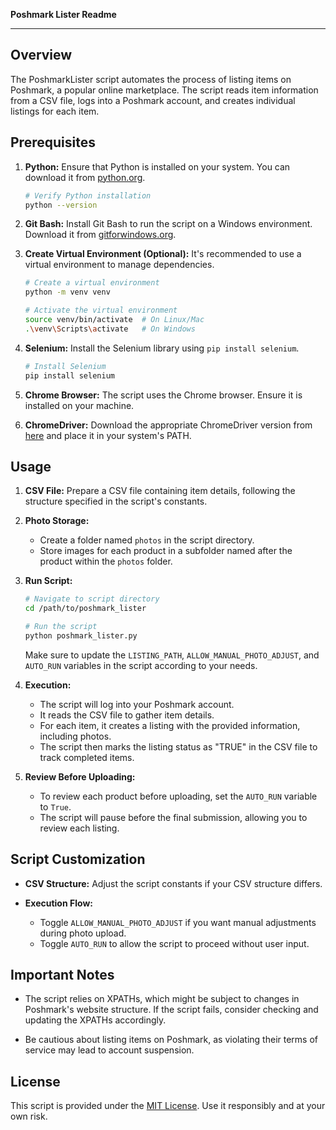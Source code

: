 **Poshmark Lister Readme**

---

## Overview

The PoshmarkLister script automates the process of listing items on Poshmark, a popular online marketplace. The script reads item information from a CSV file, logs into a Poshmark account, and creates individual listings for each item.

## Prerequisites

1. **Python:** Ensure that Python is installed on your system. You can download it from [python.org](https://www.python.org/downloads/).

   ```bash
   # Verify Python installation
   python --version
   ```

2. **Git Bash:** Install Git Bash to run the script on a Windows environment. Download it from [gitforwindows.org](https://gitforwindows.org/).

3. **Create Virtual Environment (Optional):** It's recommended to use a virtual environment to manage dependencies.

   ```bash
   # Create a virtual environment
   python -m venv venv

   # Activate the virtual environment
   source venv/bin/activate  # On Linux/Mac
   .\venv\Scripts\activate   # On Windows
   ```

4. **Selenium:** Install the Selenium library using `pip install selenium`.

   ```bash
   # Install Selenium
   pip install selenium
   ```

5. **Chrome Browser:** The script uses the Chrome browser. Ensure it is installed on your machine.

6. **ChromeDriver:** Download the appropriate ChromeDriver version from [here](https://sites.google.com/chromium.org/driver/) and place it in your system's PATH.

## Usage

1. **CSV File:** Prepare a CSV file containing item details, following the structure specified in the script's constants.

2. **Photo Storage:**
   - Create a folder named `photos` in the script directory.
   - Store images for each product in a subfolder named after the product within the `photos` folder.

3. **Run Script:**

   ```bash
   # Navigate to script directory
   cd /path/to/poshmark_lister
   
   # Run the script
   python poshmark_lister.py
   ```

   Make sure to update the `LISTING_PATH`, `ALLOW_MANUAL_PHOTO_ADJUST`, and `AUTO_RUN` variables in the script according to your needs.

4. **Execution:**

   - The script will log into your Poshmark account.
   - It reads the CSV file to gather item details.
   - For each item, it creates a listing with the provided information, including photos.
   - The script then marks the listing status as "TRUE" in the CSV file to track completed items.

5. **Review Before Uploading:**
   - To review each product before uploading, set the `AUTO_RUN` variable to `True`.
   - The script will pause before the final submission, allowing you to review each listing.

## Script Customization

- **CSV Structure:** Adjust the script constants if your CSV structure differs.

- **Execution Flow:**
  - Toggle `ALLOW_MANUAL_PHOTO_ADJUST` if you want manual adjustments during photo upload.
  - Toggle `AUTO_RUN` to allow the script to proceed without user input.

## Important Notes

- The script relies on XPATHs, which might be subject to changes in Poshmark's website structure. If the script fails, consider checking and updating the XPATHs accordingly.

- Be cautious about listing items on Poshmark, as violating their terms of service may lead to account suspension.

## License

This script is provided under the [MIT License](LICENSE). Use it responsibly and at your own risk.
